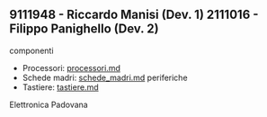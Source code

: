 9111948 - Riccardo Manisi (Dev. 1)
2111016 - Filippo Panighello (Dev. 2)
---

componenti
- Processori: [processori.md](componenti/processori.md)
- Schede madri: [schede_madri.md](componenti/schede_madri.md)
periferiche
- Tastiere: [tastiere.md](periferiche/tastiere.md)

Elettronica Padovana